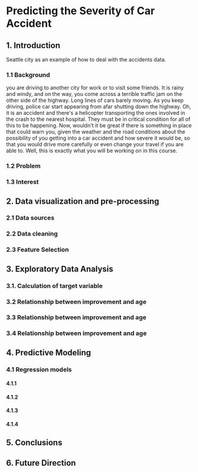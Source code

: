 # Predicting the Severity of Car Accident

## 1. Introduction
Seattle city as an example of how to deal with
the accidents data.
### 1.1 Background
you are driving to another city for work or
to visit some friends. It is rainy and windy,
and on the way, you come across a
terrible traffic jam on the other side of the highway. Long lines of cars barely moving. As you keep driving, police car start appearing from afar shutting down the highway. Oh, it is an accident
and there's a helicopter transporting the ones involved in the crash to the
nearest hospital. They must be in
critical condition for all of this to be happening. Now, wouldn't it be
great if there is something in place
that could warn you, given the weather and
the road conditions about the possibility of you getting into a car accident
and how severe it would be, so that you would
drive more carefully or even change your travel
if you are able to. Well, this is exactly
what you will be working on in this course.
### 1.2 Problem

### 1.3 Interest

## 2. Data visualization and pre-processing

### 2.1 Data sources

### 2.2 Data cleaning

### 2.3 Feature Selection

## 3. Exploratory Data Analysis

### 3.1. Calculation of target variable

### 3.2 Relationship between improvement and age

### 3.3 Relationship between improvement and age

### 3.4 Relationship between improvement and age

## 4. Predictive Modeling
### 4.1 Regression models
#### 4.1.1 
#### 4.1.2 
#### 4.1.3
#### 4.1.4

## 5. Conclusions

## 6. Future Direction
